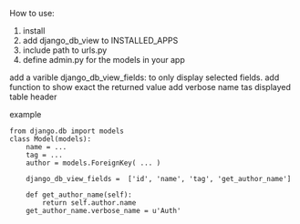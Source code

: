 
How to use:
1. install
2. add django\_db\_view to INSTALLED\_APPS
3. include path to urls.py
4. define admin.py for the models in your app


add a varible django_db_view_fields: to only display selected fields.
add function to show exact the returned value
add verbose name tas displayed table header

example
```
from django.db import models
class Model(models):
    name = ...
    tag = ...
    author = models.ForeignKey( ... )

    django_db_view_fields =  ['id', 'name', 'tag', 'get_author_name']

    def get_author_name(self):
        return self.author.name
    get_author_name.verbose_name = u'Auth'
```
